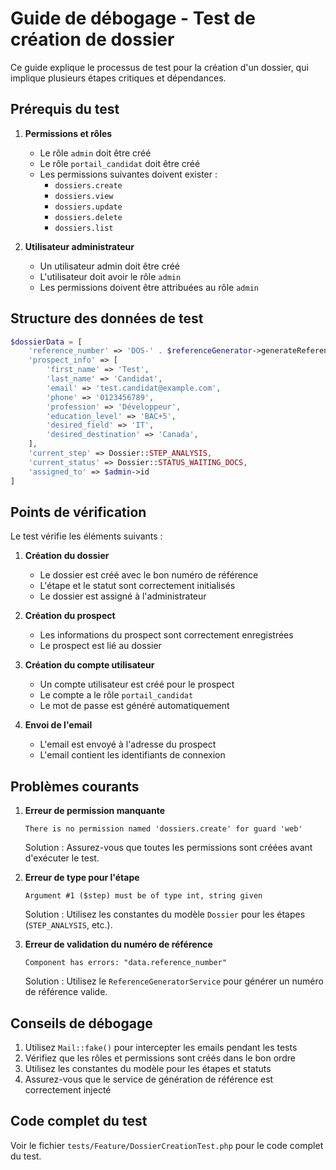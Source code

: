 # Guide de débogage - Test de création de dossier

Ce guide explique le processus de test pour la création d'un dossier, qui implique plusieurs étapes critiques et dépendances.

## Prérequis du test

1. **Permissions et rôles**
   - Le rôle `admin` doit être créé
   - Le rôle `portail_candidat` doit être créé
   - Les permissions suivantes doivent exister :
     - `dossiers.create`
     - `dossiers.view`
     - `dossiers.update`
     - `dossiers.delete`
     - `dossiers.list`

2. **Utilisateur administrateur**
   - Un utilisateur admin doit être créé
   - L'utilisateur doit avoir le rôle `admin`
   - Les permissions doivent être attribuées au rôle `admin`

## Structure des données de test

```php
$dossierData = [
    'reference_number' => 'DOS-' . $referenceGenerator->generateReference('dossier'),
    'prospect_info' => [
        'first_name' => 'Test',
        'last_name' => 'Candidat',
        'email' => 'test.candidat@example.com',
        'phone' => '0123456789',
        'profession' => 'Développeur',
        'education_level' => 'BAC+5',
        'desired_field' => 'IT',
        'desired_destination' => 'Canada',
    ],
    'current_step' => Dossier::STEP_ANALYSIS,
    'current_status' => Dossier::STATUS_WAITING_DOCS,
    'assigned_to' => $admin->id
]
```

## Points de vérification

Le test vérifie les éléments suivants :

1. **Création du dossier**
   - Le dossier est créé avec le bon numéro de référence
   - L'étape et le statut sont correctement initialisés
   - Le dossier est assigné à l'administrateur

2. **Création du prospect**
   - Les informations du prospect sont correctement enregistrées
   - Le prospect est lié au dossier

3. **Création du compte utilisateur**
   - Un compte utilisateur est créé pour le prospect
   - Le compte a le rôle `portail_candidat`
   - Le mot de passe est généré automatiquement

4. **Envoi de l'email**
   - L'email est envoyé à l'adresse du prospect
   - L'email contient les identifiants de connexion

## Problèmes courants

1. **Erreur de permission manquante**
   ```
   There is no permission named 'dossiers.create' for guard 'web'
   ```
   Solution : Assurez-vous que toutes les permissions sont créées avant d'exécuter le test.

2. **Erreur de type pour l'étape**
   ```
   Argument #1 ($step) must be of type int, string given
   ```
   Solution : Utilisez les constantes du modèle `Dossier` pour les étapes (`STEP_ANALYSIS`, etc.).

3. **Erreur de validation du numéro de référence**
   ```
   Component has errors: "data.reference_number"
   ```
   Solution : Utilisez le `ReferenceGeneratorService` pour générer un numéro de référence valide.

## Conseils de débogage

1. Utilisez `Mail::fake()` pour intercepter les emails pendant les tests
2. Vérifiez que les rôles et permissions sont créés dans le bon ordre
3. Utilisez les constantes du modèle pour les étapes et statuts
4. Assurez-vous que le service de génération de référence est correctement injecté

## Code complet du test

Voir le fichier `tests/Feature/DossierCreationTest.php` pour le code complet du test.
